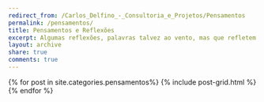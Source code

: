 ```yaml
---
redirect_from: /Carlos_Delfino_-_Consultoria_e_Projetos/Pensamentos 
permalink: /pensamentos/
title: Pensamentos e Reflexões
excerpt: Algumas reflexões, palavras talvez ao vento, mas que refletem algumas de minhas preocupações, e espectativas.
layout: archive
share: true
comments: true
---
```

<div class="tiles">
{% for post in site.categories.pensamentos%}
   {% include post-grid.html %}
{% endfor %}
</div><!-- /.tiles -->
